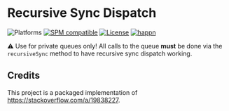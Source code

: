 # Recursive Sync Dispatch
![Platforms](https://img.shields.io/badge/platform-macOS%20|%20iOS%20|%20tvOS%20|%20watchOS%20|%20Linux-lightgrey.svg?style=flat) [![SPM compatible](https://img.shields.io/badge/SPM-compatible-E05C43.svg?style=flat)](https://swift.org/package-manager/) [![License](https://img.shields.io/github/license/happn-tech/RecursiveSyncDispatch.svg)](License.txt) [![happn](https://img.shields.io/badge/from-happn-0087B4.svg?style=flat)](https://happn.com)

⚠️ Use for private queues only! All calls to the queue **must** be done via the
`recursiveSync` method to have recursive sync dispatch working.

## Credits
This project is a packaged implementation of https://stackoverflow.com/a/19838227.
